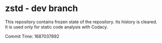 # zstd - dev branch

This repository contains frozen state of the repository.
Its history is cleared. It is used only for static code
analysis with Codacy.

Commit Time: 1687037892